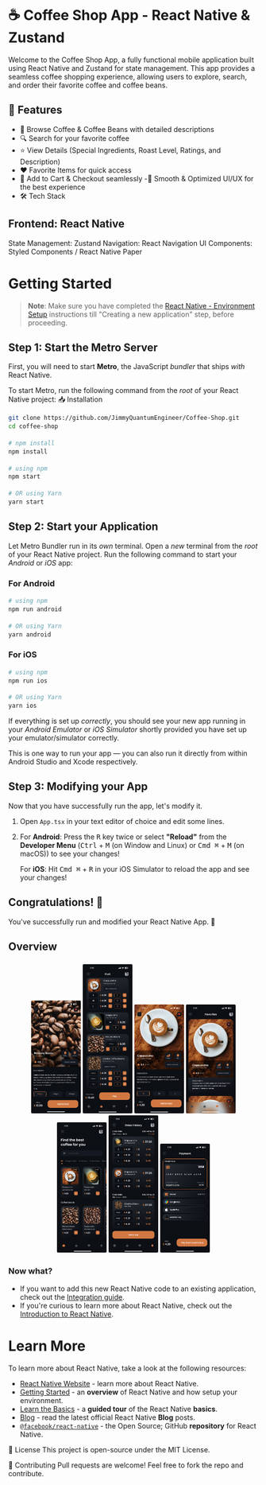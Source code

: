 # ☕ Coffee Shop App - React Native & Zustand

Welcome to the Coffee Shop App, a fully functional mobile application built using React Native and Zustand for state management. This app provides a seamless coffee shopping experience, allowing users to explore, search, and order their favorite coffee and coffee beans.

## 🚀 Features
- 📜 Browse Coffee & Coffee Beans with detailed descriptions
- 🔍 Search for your favorite coffee
- ⭐ View Details (Special Ingredients, Roast Level, Ratings, and Description)
- ❤️ Favorite Items for quick access
- 🛒 Add to Cart & Checkout seamlessly
-🎉 Smooth & Optimized UI/UX for the best experience
- 🛠️ Tech Stack
## Frontend: React Native
State Management: Zustand
Navigation: React Navigation
UI Components: Styled Components / React Native Paper


# Getting Started

>**Note**: Make sure you have completed the [React Native - Environment Setup](https://reactnative.dev/docs/environment-setup) instructions till "Creating a new application" step, before proceeding.

## Step 1: Start the Metro Server

First, you will need to start **Metro**, the JavaScript _bundler_ that ships _with_ React Native.

To start Metro, run the following command from the _root_ of your React Native project:
📥 Installation

```bash
git clone https://github.com/JimmyQuantumEngineer/Coffee-Shop.git  
cd coffee-shop

# npm install
npm install   

# using npm
npm start

# OR using Yarn
yarn start
```

## Step 2: Start your Application

Let Metro Bundler run in its _own_ terminal. Open a _new_ terminal from the _root_ of your React Native project. Run the following command to start your _Android_ or _iOS_ app:

### For Android

```bash
# using npm
npm run android

# OR using Yarn
yarn android
```

### For iOS

```bash
# using npm
npm run ios

# OR using Yarn
yarn ios
```

If everything is set up _correctly_, you should see your new app running in your _Android Emulator_ or _iOS Simulator_ shortly provided you have set up your emulator/simulator correctly.

This is one way to run your app — you can also run it directly from within Android Studio and Xcode respectively.

## Step 3: Modifying your App

Now that you have successfully run the app, let's modify it.

1. Open `App.tsx` in your text editor of choice and edit some lines.
2. For **Android**: Press the <kbd>R</kbd> key twice or select **"Reload"** from the **Developer Menu** (<kbd>Ctrl</kbd> + <kbd>M</kbd> (on Window and Linux) or <kbd>Cmd ⌘</kbd> + <kbd>M</kbd> (on macOS)) to see your changes!

   For **iOS**: Hit <kbd>Cmd ⌘</kbd> + <kbd>R</kbd> in your iOS Simulator to reload the app and see your changes!

## Congratulations! :tada:

You've successfully run and modified your React Native App. :partying_face:

## Overview 

<h3 align="center"><img width="100" style="border-radius:2px;" alt="screenshot" src="overview\BeanDetailsScreen.png">
<img width="100" style="border-radius:2px;" alt="screenshot" src="overview\CartScreen.png">
<img width="100" style="border-radius:2px;" alt="screenshot" src="overview\CoffeeDetailsScreen.png">
<img width="100" style="border-radius:2px;" alt="screenshot" src="overview\FavoritesScreen.png">
<img width="100" style="border-radius:2px;" alt="screenshot" src="overview\HomeScreen.png">
<img width="100" style="border-radius:2px;" alt="screenshot" src="overview\Order History Screen.png">
<img width="100" style="border-radius:2px;" alt="screenshot" src="overview\PaymentScreen.png">
</h3>

### Now what?

- If you want to add this new React Native code to an existing application, check out the [Integration guide](https://reactnative.dev/docs/integration-with-existing-apps).
- If you're curious to learn more about React Native, check out the [Introduction to React Native](https://reactnative.dev/docs/getting-started).

# Learn More

To learn more about React Native, take a look at the following resources:

- [React Native Website](https://reactnative.dev) - learn more about React Native.
- [Getting Started](https://reactnative.dev/docs/environment-setup) - an **overview** of React Native and how setup your environment.
- [Learn the Basics](https://reactnative.dev/docs/getting-started) - a **guided tour** of the React Native **basics**.
- [Blog](https://reactnative.dev/blog) - read the latest official React Native **Blog** posts.
- [`@facebook/react-native`](https://github.com/facebook/react-native) - the Open Source; GitHub **repository** for React Native.

📜 License
This project is open-source under the MIT License.

🤝 Contributing
Pull requests are welcome! Feel free to fork the repo and contribute.
